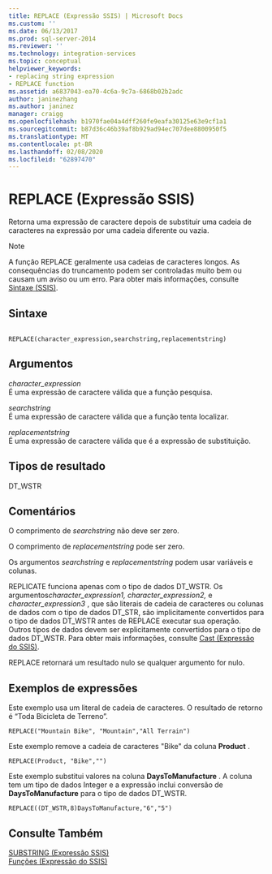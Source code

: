 ```yaml
---
title: REPLACE (Expressão SSIS) | Microsoft Docs
ms.custom: ''
ms.date: 06/13/2017
ms.prod: sql-server-2014
ms.reviewer: ''
ms.technology: integration-services
ms.topic: conceptual
helpviewer_keywords:
- replacing string expression
- REPLACE function
ms.assetid: a6837043-ea70-4c6a-9c7a-6868b02b2adc
author: janinezhang
ms.author: janinez
manager: craigg
ms.openlocfilehash: b1970fae04a4dff260fe9eafa30125e63e9cf1a1
ms.sourcegitcommit: b87d36c46b39af8b929ad94ec707dee8800950f5
ms.translationtype: MT
ms.contentlocale: pt-BR
ms.lasthandoff: 02/08/2020
ms.locfileid: "62897470"
---
```

# <a name="replace-ssis-expression"></a>REPLACE (Expressão SSIS)
  Retorna uma expressão de caractere depois de substituir uma cadeia de caracteres na expressão por uma cadeia diferente ou vazia.  
  
> [!NOTE]  
>  A função REPLACE geralmente usa cadeias de caracteres longos. As consequências do truncamento podem ser controladas muito bem ou causam um aviso ou um erro. Para obter mais informações, consulte [Sintaxe &#40;SSIS&#41;](syntax-ssis.md).  
  
## <a name="syntax"></a>Sintaxe  
  
```  
  
REPLACE(character_expression,searchstring,replacementstring)  
```  
  
## <a name="arguments"></a>Argumentos  
 *character_expression*  
 É uma expressão de caractere válida que a função pesquisa.  
  
 *searchstring*  
 É uma expressão de caractere válida que a função tenta localizar.  
  
 *replacementstring*  
 É uma expressão de caractere válida que é a expressão de substituição.  
  
## <a name="result-types"></a>Tipos de resultado  
 DT_WSTR  
  
## <a name="remarks"></a>Comentários  
 O comprimento de *searchstring* não deve ser zero.  
  
 O comprimento de *replacementstring* pode ser zero.  
  
 Os argumentos *searchstring* e *replacementstring* podem usar variáveis e colunas.  
  
 REPLICATE funciona apenas com o tipo de dados DT_WSTR. Os argumentos*character_expression1, character_expression2,* e *character_expression3* , que são literais de cadeia de caracteres ou colunas de dados com o tipo de dados DT_STR, são implicitamente convertidos para o tipo de dados DT_WSTR antes de REPLACE executar sua operação. Outros tipos de dados devem ser explicitamente convertidos para o tipo de dados DT_WSTR. Para obter mais informações, consulte [Cast &#40;Expressão do SSIS&#41;](cast-ssis-expression.md).  
  
 REPLACE retornará um resultado nulo se qualquer argumento for nulo.  
  
## <a name="expression-examples"></a>Exemplos de expressões  
 Este exemplo usa um literal de cadeia de caracteres. O resultado de retorno é “Toda Bicicleta de Terreno”.  
  
```  
REPLACE("Mountain Bike", "Mountain","All Terrain")  
```  
  
 Este exemplo remove a cadeia de caracteres "Bike" da coluna **Product** .  
  
```  
REPLACE(Product, "Bike","")  
```  
  
 Este exemplo substitui valores na coluna **DaysToManufacture** . A coluna tem um tipo de dados Integer e a expressão inclui conversão de **DaysToManufacture** para o tipo de dados DT_WSTR.  
  
```  
REPLACE((DT_WSTR,8)DaysToManufacture,"6","5")  
```  
  
## <a name="see-also"></a>Consulte Também  
 [SUBSTRING &#40;Expressão SSIS&#41;](substring-ssis-expression.md)   
 [Funções &#40;Expressão do SSIS&#41;](functions-ssis-expression.md)  
  
  
